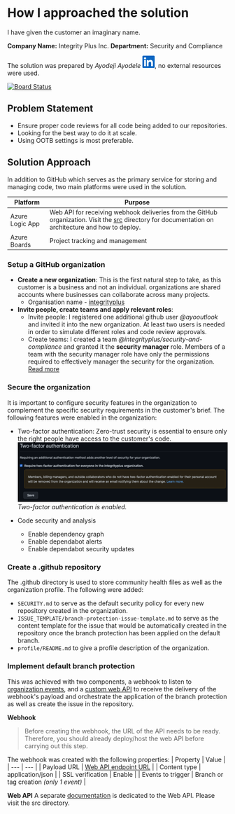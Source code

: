 # How I approached the solution
I have given the customer an imaginary name.

**Company Name:** Integrity Plus Inc.
**Department:** Security and Compliance

The solution was prepared by _Ayodeji Ayodele_ [![LinkedIn Profile](images/In-Blue-14@2x.png)](https://au.linkedin.com/in/ayodeji-ayodele), no external resources were used.

[![Board Status](https://dev.azure.com/ayotoday/90fb8fe1-1601-4c43-ac1b-11de1158286a/d2da950a-6a9d-41f4-aecc-3647caa4b755/_apis/work/boardbadge/12665d10-715f-482a-b8d8-d98dd6214fdd?columnOptions=1)](https://dev.azure.com/ayotoday/90fb8fe1-1601-4c43-ac1b-11de1158286a/_boards/board/t/d2da950a-6a9d-41f4-aecc-3647caa4b755/Microsoft.RequirementCategory/)

## Problem Statement
- Ensure proper code reviews for all code being added to our repositories.
- Looking for the best way to do it at scale.
- Using OOTB settings is most preferable.


## Solution Approach
In addition to GitHub which serves as the primary service for storing and managing code, two main platforms were used in the solution.

|  Platform       | Purpose |
| --------------- | ------- |
| Azure Logic App | Web API for receiving webhook deliveries from the GitHub organization. Visit the [src](src/readme.md) directory for documentation on architecture and how to deploy. |
| Azure Boards    | Project tracking and management  |

### Setup a GitHub organization

  - **Create a new organization**: This is the first natural step to take, as this customer is a business and not an individual. organizations are shared accounts where businesses can collaborate across many projects. 
    - Organisation name - [integrityplus](https://github.com/integrityplus)
  - **Invite people, create teams and apply relevant roles**: 
    - Invite people: I registered one additional github user _@ayooutlook_ and invited it into the new organization. At least two users is needed in order to simulate different roles and code review approvals.
    - Create teams: I created a team _@integrityplus/security-and-compliance_ and granted it the **security manager** role. Members of a team with the security manager role have only the permissions required to effectively manager the security for the organization. [Read more](https://docs.github.com/en/organizations/managing-peoples-access-to-your-organization-with-roles/managing-security-managers-in-your-organization)
  
### Secure the organization
It is important to configure security features in the organization to complement the specific security requirements in the customer's brief. The following features were enabled in the organization:

- Two-factor authentication: Zero-trust security is essential to ensure only the right people have access to the customer's code.
![Enable 2FA](images/require-2fa.png)
_Two-factor authentication is enabled._

- Code security and analysis
  - Enable dependency graph
  - Enable dependabot alerts
  - Enable dependabot security updates  
  
### Create a .github repository
The .github directory is used to store community health files as well as the organization profile. The following were added:
- `SECURITY.md` to serve as the default security policy for every new repository created in the organization.
- `ISSUE_TEMPLATE/branch-protection-issue-template.md` to serve as the content template for the issue that would be automatically created in the repository once the branch protection has been applied on the default branch.
- `profile/README.md` to give a profile description of the organization.


### Implement default branch protection
This was achieved with two components, a webhook to listen to [organization events](https://docs.github.com/en/developers/webhooks-and-events/webhooks/webhook-events-and-payloads), and a [custom web API](src/readme.md) to receive the delivery of the webhook's payload and orchestrate the application of the branch protection as well as create the issue in the repository.

**Webhook**

> Before creating the webhook, the URL of the API needs to be ready. Therefore, you should already deploy/host the web API before carrying out this step.

The webhook was created with the following properties:
| Property | Value |
| --- | --- |
| Payload URL | [Web API endpoint URL](https://prod-25.australiasoutheast.logic.azure.com:443/workflows/91ac34239e004414aaa5d6e0165ff4b2/triggers/manual/paths/invoke?api-version=2016-10-01&sp=%2Ftriggers%2Fmanual%2Frun&sv=1.0&sig=VKMrn4L8wdN3C4mvi1WreDRm2O7R19MAH6wrmzpEOUk) |
| Content type | application/json |
| SSL verification | Enable |
| Events to trigger | Branch or tag creation _(only 1 event)_ |


**Web API**
A separate [documentation](./src/README.md) is dedicated to the Web API. Please visit the src directory.
